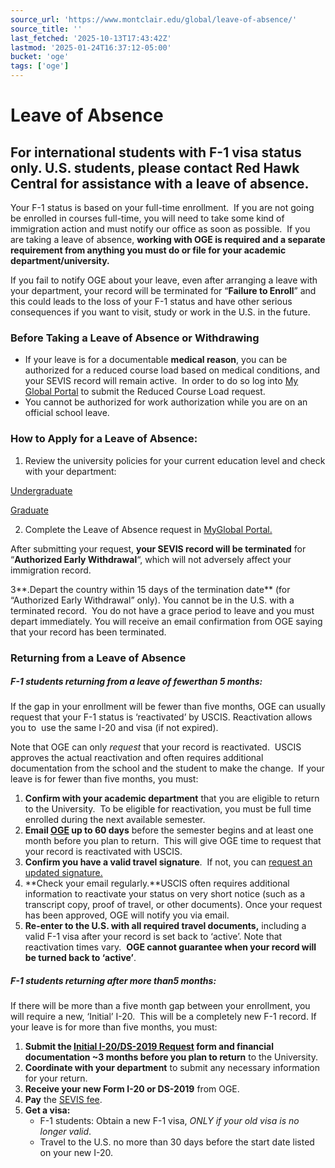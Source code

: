 ```yaml
---
source_url: 'https://www.montclair.edu/global/leave-of-absence/'
source_title: ''
last_fetched: '2025-10-13T17:43:42Z'
lastmod: '2025-01-24T16:37:12-05:00'
bucket: 'oge'
tags: ['oge']
---
```


# Leave of Absence

## For international students with F-1 visa status only. U.S. students, please contact Red Hawk Central for assistance with a leave of absence.

Your F-1 status is based on your full-time enrollment.  If you are not going be enrolled in courses full-time, you will need to take some kind of immigration action and must notify our office as soon as possible.  If you are taking a leave of absence, **working with OGE is required and a separate requirement from anything you must do or file for your academic department/university.**

If you fail to notify OGE about your leave, even after arranging a leave with your department, your record will be terminated for “**Failure to Enroll**” and this could leads to the loss of your F-1 status and have other serious consequences if you want to visit, study or work in the U.S. in the future.

### Before Taking a Leave of Absence or Withdrawing

* If your leave is for a documentable **medical reason**, you can be authorized for a reduced course load based on medical conditions, and your SEVIS record will remain active.  In order to do so log into [My Global Portal](https://montclair-isss.terradotta.com/) to submit the Reduced Course Load request.
* You cannot be authorized for work authorization while you are on an official school leave.

### **How to Apply for a Leave of Absence:**

1. Review the university policies for your current education level and check with your department:

[Undergraduate](https://www.montclair.edu/red-hawk-central/how-to-guides/undergraduate-student-request-for-withdrawal-or-leave-of-absence/?wp_logged_in=true)

[Graduate](https://www.montclair.edu/graduate-students/forms/)

2. Complete the Leave of Absence request in [MyGlobal Portal.](https://montclair-isss.terradotta.com/index.cfm?FuseAction=Security.AngLogin)

After submitting your request, **your SEVIS record will be terminated** for “**Authorized Early Withdrawal**“, which will not adversely affect your immigration record.

3**.Depart the country within 15 days of the termination date** (for “Authorized Early Withdrawal” only). You cannot be in the U.S. with a terminated record.  You do not have a grace period to leave and you must depart immediately. You will receive an email confirmation from OGE saying that your record has been terminated.

### **Returning from a Leave of Absence**

##### **F-1 students returning from a leave of *fewer*than 5 months:**

If the gap in your enrollment will be fewer than five months, OGE can usually request that your F-1 status is ‘reactivated’ by USCIS. Reactivation allows you to  use the same I-20 and visa (if not expired).

Note that OGE can only *request* that your record is reactivated.  USCIS approves the actual reactivation and often requires additional documentation from the school and the student to make the change.  If your leave is for fewer than five months, you must:

1. **Confirm with your academic department** that you are eligible to return to the University.  To be eligible for reactivation, you must be full time enrolled during the next available semester.
2. **Email [OGE](https://www.montclair.edu/global/contact-us/) up to 60 days** before the semester begins and at least one month before you plan to return.  This will give OGE time to request that your record is reactivated with USCIS.
3. **Confirm you have a valid travel signature**.  If not, you can [request an updated signature.](https://montclair-isss.terradotta.com/)
4. **Check your email regularly.**USCIS often requires additional information to reactivate your status on very short notice (such as a transcript copy, proof of travel, or other documents). Once your request has been approved, OGE will notify you via email.
5. **Re-enter to the U.S. with all required travel documents,** including a valid F-1 visa after your record is set back to ‘active’. Note that reactivation times vary.  **OGE cannot guarantee when your record will be turned back to ‘active’**.

##### **F-1 students returning after *more than*5 months:**

If there will be more than a five month gap between your enrollment, you will require a new, ‘Initial’ I-20.  This will be a completely new F-1 record. If your leave is for more than five months, you must:

1. **Submit the [Initial I-20/DS-2019 Request](https://www.montclair.edu/global/how-to-apply/forms-and-documents/?wp_logged_in=true) form and financial documentation ~3 months before you plan to return** to the University.
2. **Coordinate with your department** to submit any necessary information for your return.
3. **Receive your new Form I-20 or DS-2019** from OGE.
4. **Pay** the [SEVIS fee](https://www.fmjfee.com/i901fee/index.html).
5. **Get a visa:**
   * F-1 students: Obtain a new F-1 visa, *ONLY if your old visa is no longer valid*.
   * Travel to the U.S. no more than 30 days before the start date listed on your new I-20.